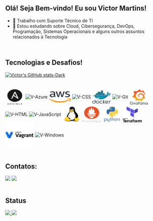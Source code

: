 ## Olá! Seja Bem-vindo! Eu sou Victor Martins!

- 🔭 Trabalho com Suporte Técnico de TI
- 🌱 Estou estudando sobre Cloud, Cibersegurança, DevOps, Programação, Sistemas Operacionais e alguns outros assuntos relacionados à Tecnologia
  
</br>

## Tecnologias e Desafios!
<div align="center">
  <a href="https://github.com/HysV">
</div>

[![Victor's GitHub stats-Dark](https://github-readme-stats.vercel.app/api?username=HysV&show_icons=true&theme=dark#gh-dark-mode-only)](https://github.com/HysV/github-readme-stats#gh-dark-mode-only)

<div style="display: inline_block"><br>
  <img align="center" alt="V-Ansible" height="50" width="60" src="https://raw.githubusercontent.com/devicons/devicon/master/icons/ansible/ansible-plain-wordmark.svg">
  <img align="center" alt="V-Azure" height="40" width="50" src="https://cdn.jsdelivr.net/gh/devicons/devicon/icons/azure/azure-original.svg" />
  <img align="center" alt="V-AWS" height="60" width="70" src="https://raw.githubusercontent.com/devicons/devicon/master/icons/amazonwebservices/amazonwebservices-original-wordmark.svg">
  <img align="center" alt="V-CSS" height="50" width="60" src="https://cdn.jsdelivr.net/gh/devicons/devicon/icons/css3/css3-original-wordmark.svg" />
  <img align="center" alt="V-Docker" height="50" width="60" src="https://raw.githubusercontent.com/devicons/devicon/master/icons/docker/docker-original-wordmark.svg">
  <img align="center" alt="V-Git" height="70" width="80" src="https://cdn.jsdelivr.net/gh/devicons/devicon/icons/git/git-original-wordmark.svg" />
  <img align="center" alt="V-Grafana" height="50" width="60" src="https://raw.githubusercontent.com/devicons/devicon/master/icons/grafana/grafana-original-wordmark.svg">
  <img align="center" alt="V-HTML" height="50" width="60" src="https://cdn.jsdelivr.net/gh/devicons/devicon/icons/html5/html5-original-wordmark.svg" />
  <img align="center" alt="V-JavaScript" height="50" width="50" src="https://cdn.jsdelivr.net/gh/devicons/devicon/icons/javascript/javascript-original.svg" />
  <img align="center" alt="V-Linux" height="50" width="60" src="https://raw.githubusercontent.com/devicons/devicon/master/icons/linux/linux-original.svg">
  <img align="center" alt="V-Prometheus" height="50" width="60" src="https://raw.githubusercontent.com/devicons/devicon/master/icons/prometheus/prometheus-original-wordmark.svg">
  <img align="center" alt="V-Python" height="50" width="60" src="https://raw.githubusercontent.com/devicons/devicon/master/icons/python/python-original-wordmark.svg">
  <img align="center" alt="V-Terraform" height="50" width="60" src="https://raw.githubusercontent.com/devicons/devicon/master/icons/terraform/terraform-original-wordmark.svg">
  <img align="center" alt="V-Vagrant" height="80" width="90" src="https://raw.githubusercontent.com/devicons/devicon/master/icons/vagrant/vagrant-original-wordmark.svg">
  <img align="center" alt="V-Windows" height="50" width="50" src="https://cdn.jsdelivr.net/gh/devicons/devicon/icons/windows8/windows8-original.svg" />
 </div>
</br>

## Contatos:
<div align="center">
  <a href="https://github.com/HysV">
</div>
    
<div>
<a href = "mailto:victor.rg.martins@gmail.com"><img loading="lazy" src="https://img.shields.io/badge/Gmail-D14836?style=for-the-badge&logo=gmail&logoColor=white" target="_blank"></a>
<a href="https://www.linkedin.com/in/victorrgmartins" target="_blank"><img loading="lazy" src="https://img.shields.io/badge/-LinkedIn-%230077B5?style=for-the-badge&logo=linkedin&logoColor=white" target="_blank"></a>   
</div>
</br>

## Status
<div align="center">
  <a href="https://github.com/HysV">
</div>

<div>
<a href="https://github.com/HysV">
<img loading="lazy" height="180em" src="https://github-readme-stats.vercel.app/api/top-langs/?username=HysV&layout=compact&langs_count=7&theme=dracula"/>
<img loading="lazy" height="180em" src="https://github-readme-stats.vercel.app/api?username=HysV&show_icons=true&theme=dracula&include_all_commits=true&count_private=true"/>
</div>

